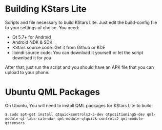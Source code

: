 # Building KStars Lite
Scripts and file necessary to build KStars Lite. Just edit the build-config file to your settings of choice. You need:

* Qt 5.7+ for Android
* Android NDK & SDK
* KStars source code: Get it from Github or KDE
* libindi source code: You can download it yourself or let the script download it for you

After that, just run the script and you should have an APK file that you can upload to your phone.

# Ubuntu QML Packages

On Ubuntu, You will need to install QML packages for KStars Lite to build:

```
$ sudo apt-get install qtquickcontrols2-5-dev qtpositioning5-dev qml-module-qt-labs-calendar qml-module-qtquick-controls2 qml-module-qtsensors
```


